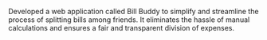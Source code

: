 Developed a web application called Bill Buddy to simplify and streamline the process of splitting
bills among friends. It eliminates the hassle of manual calculations and ensures a fair and transparent division of
expenses.

